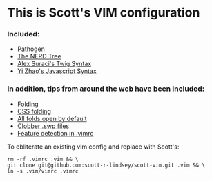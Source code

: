 This is Scott's VIM configuration 
=================================

### Included:
 * [Pathogen](https://github.com/tpope/vim-pathogen)
 * [The NERD Tree](https://github.com/scrooloose/nerdtree)
 * [Alex Suraci's Twig Syntax](http://darcsden.com/daniel/dotfiles/browse/.vim/syntax/twig.vim)
 * [Yi Zhao's Javascript Syntax](http://www.vim.org/scripts/script.php?script_id=1491)

### In addition, tips from around the web have been included:
 * [Folding](http://vim.wikia.com/wiki/Folding)
 * [CSS folding](https://twitter.com/imajes/status/20495521136)
 * [All folds open by default](http://vim.wikia.com/wiki/All_folds_open_when_opening_a_file)
 * [Clobber .swp files](http://vim.1045645.n5.nabble.com/How-to-disable-the-warning-when-swp-file-exists-td1168367.html)
 * [Feature detection in .vimrc](http://stackoverflow.com/questions/11035933/ignore-unknown-option-errors-in-vimrc)


To obliterate an existing vim config and replace with Scott's:

    rm -rf .vimrc .vim && \
    git clone git@github.com:scott-r-lindsey/scott-vim.git .vim && \
    ln -s .vim/vimrc .vimrc

